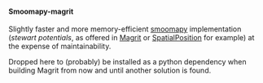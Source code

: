#### Smoomapy-magrit

Slightly faster and more memory-efficient [smoomapy](https://github.com/mthh/smoomapy) implementation (*stewart potentials*, as offered in [Magrit](https://github.com/riatelab/magrit) or [SpatialPosition](https://github.com/Groupe-ElementR/SpatialPosition) for example) at the expense of maintainability.

Dropped here to (probably) be installed as a python dependency when building Magrit from now and until another solution is found.

